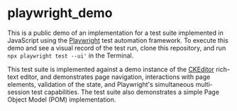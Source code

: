 # playwright_demo

This is a public demo of an implementation for a test suite implemented in JavaScript using the [Playwright](http://playwright.dev) test automation framework. To execute this demo and see a visual record of the test run, clone this repository, and run `npx playwright test --ui'` in the Terminal. 

This test suite is implemented against a demo instance of the [CKEditor](https://ckeditor.com) rich-text editor, and demonstrates page navigation, interactions with page elements, validation of the state, and Playwright's simultaneous multi-session test capabilities. The test suite also demonstrates a simple Page Object Model (POM) implementation.